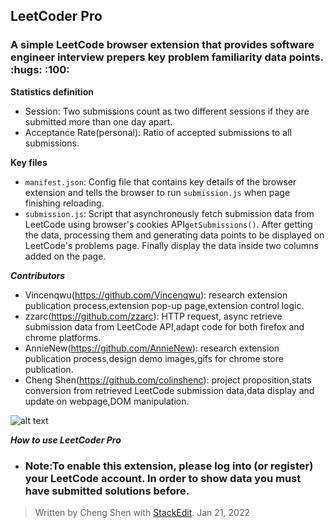  <h2>LeetCoder Pro</h2>
 <h3>A simple LeetCode browser extension that provides software engineer interview prepers key problem familiarity data points. :hugs: :100:</h3>

**Statistics definition** 
 - Session: Two submissions count as two different sessions if they are submitted more than one day apart.
 - Acceptance Rate(personal): Ratio of accepted submissions to all submissions.
 
 **Key files**
 - ```manifest.json```: Config file that contains key details of the browser extension and tells the browser to run ```submission.js``` when page finishing reloading. 
  - ```submission.js```: Script that asynchronously fetch submission data from LeetCode using browser's cookies API```getSubmissions()```. After getting the data, processing them and generating data points to be displayed on LeetCode's problems page. Finally display the data inside two columns added on the page.

***Contributors***
- Vincenqwu(https://github.com/Vincenqwu): research extension publication process,extension pop-up page,extension control logic.
- zzarc(https://github.com/zzarc): HTTP request, async retrieve submission data from LeetCode API,adapt code for both firefox and chrome platforms.
- AnnieNew(https://github.com/AnnieNew): research extension publication process,design demo images,gifs for chrome store publication.
- Cheng Shen(https://github.com/colinshenc): project proposition,stats conversion from retrieved LeetCode submission data,data display and update on webpage,DOM manipulation. 

![alt text](https://github.com/colinshenc/Leetcode_familiarity_add_on/blob/main/extensions/images/logo6.png)

***How to use LeetCoder Pro***
- <h3>Note:To enable this extension, please log into (or register) your LeetCode account. In order to show data you must have submitted solutions before.</h3>
> Written by Cheng Shen with [StackEdit](https://stackedit.io/).
> Jan 21, 2022
